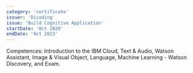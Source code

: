 ```yaml
---
category: 'certificate'
issuer: 'Dicoding'
issue: 'Build Cognitive Application'
startDate: 'Oct 2020'
endDate: 'Oct 2023'
---
```


Competences: Introduction to the IBM Cloud, Text & Audio, Watson Assistant, Image & Visual Object, Language, Machine Learning - Watson Discovery, and Exam.
